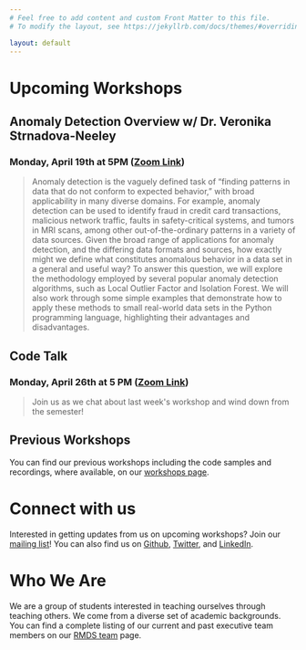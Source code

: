 ```yaml
---
# Feel free to add content and custom Front Matter to this file.
# To modify the layout, see https://jekyllrb.com/docs/themes/#overriding-theme-defaults

layout: default
---
```


# Upcoming Workshops

## Anomaly Detection Overview w/ Dr. Veronika Strnadova-Neeley

### Monday, April 19th at 5PM ([Zoom Link](https://us02web.zoom.us/meeting/register/tZwrdemtqDsvG9WMAxjs-izv6TE-MR4vZLla))

> Anomaly detection is the vaguely defined task of “finding patterns in data that do not conform to expected behavior,” with broad applicability in many diverse domains. For example, anomaly detection can be used to identify fraud in credit card transactions, malicious network traffic, faults in safety-critical systems, and tumors in MRI scans, among other out-of-the-ordinary patterns in a variety of data sources. Given the broad range of applications for anomaly detection, and the differing data formats and sources, how exactly might we define what constitutes anomalous behavior in a data set in a general and useful way? To answer this question, we will explore the methodology employed by several popular anomaly detection algorithms, such as Local Outlier Factor and Isolation Forest. We will also work through some simple examples that demonstrate how to apply these methods to small real-world data sets in the Python programming language, highlighting their advantages and disadvantages.

## Code Talk

### Monday, April 26th at 5 PM ([Zoom Link](https://us02web.zoom.us/meeting/register/tZctfu2pqzwuGN3fQWEFfeZEeXjtUl0ubPfm))

> Join us as we chat about last week's workshop and wind down from the semester!

## Previous Workshops

You can find our previous workshops including the code samples and recordings, where available, on our [workshops page]().

# Connect with us

Interested in getting updates from us on upcoming workshops? Join our [mailing list](https://tech.us19.list-manage.com/subscribe?u=29a4e588ed2a6dce8a79fe97a&id=0fe8932d9b)! You can also find us on [Github](https://github.com/rockyMountainDataScience), [Twitter](https://twitter.com/RockyMntnData), and [LinkedIn](https://www.linkedin.com/company/rocky-mountain-data-science/about/).

# Who We Are

We are a group of students interested in teaching ourselves through teaching others. We come from a diverse set of academic backgrounds. You can find a complete listing of our current and past executive team members on our [RMDS team](./rmds-team.html) page.




